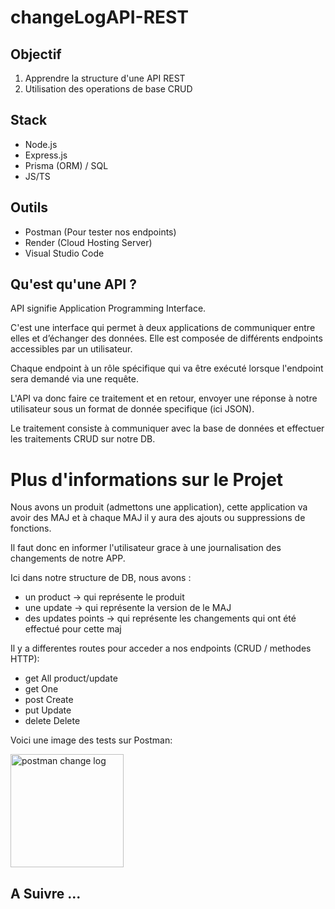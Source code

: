 ﻿# changeLogAPI-REST
## Objectif
1. Apprendre la structure d'une API REST
2. Utilisation des operations de base CRUD

## Stack
- Node.js
- Express.js
- Prisma (ORM) / SQL
- JS/TS
## Outils
- Postman (Pour tester nos endpoints)
- Render (Cloud Hosting Server)
- Visual Studio Code

## Qu'est qu'une API ?
API signifie Application Programming Interface. 

C'est une interface qui permet à deux applications de communiquer entre elles et d’échanger des données.
Elle est composée de différents endpoints accessibles par un utilisateur. 

Chaque endpoint à un rôle spécifique qui va être exécuté lorsque l'endpoint sera demandé via une requête. 

L'API va donc faire ce traitement et en retour, envoyer une réponse à notre utilisateur sous un format de donnée specifique (ici JSON).

Le traitement consiste à communiquer avec la base de données et effectuer les traitements CRUD sur notre DB.

# Plus d'informations sur le Projet
Nous avons un produit (admettons une application), cette application va avoir des MAJ et à chaque MAJ il y aura des ajouts ou suppressions de fonctions.

Il faut donc en informer l'utilisateur grace à une journalisation des changements de notre APP.

Ici dans notre structure de DB, nous avons :
- un product -> qui représente le produit
- une update -> qui représente la version de le MAJ
- des updates points -> qui représente les changements qui ont été effectué pour cette maj

Il y a differentes routes pour acceder a nos endpoints (CRUD / methodes HTTP):
- get All product/update
- get One 
- post Create
- put Update
- delete Delete

Voici une image des tests sur Postman:

<img width="181" alt="postman change log" src="https://user-images.githubusercontent.com/77405624/205969900-145339b5-4fcb-459e-8c87-592f1f4ac83f.PNG">

## A Suivre ...
